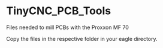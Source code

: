 # TinyCNC_PCB_Tools
Files needed to mill PCBs with the Proxxon MF 70

Copy the files in the respective folder in your eagle directory.